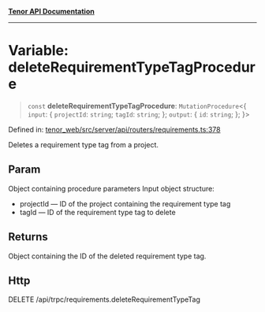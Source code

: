 [**Tenor API Documentation**](../../README.md)

***

# Variable: deleteRequirementTypeTagProcedure

> `const` **deleteRequirementTypeTagProcedure**: `MutationProcedure`\<\{ `input`: \{ `projectId`: `string`; `tagId`: `string`; \}; `output`: \{ `id`: `string`; \}; \}\>

Defined in: [tenor\_web/src/server/api/routers/requirements.ts:378](https://github.com/Apantli/Tenor/blob/551fcec623199ab0ac9668d926e7d67c9012d18e/tenor_web/src/server/api/routers/requirements.ts#L378)

Deletes a requirement type tag from a project.

## Param

Object containing procedure parameters
Input object structure:
- projectId — ID of the project containing the requirement type tag
- tagId — ID of the requirement type tag to delete

## Returns

Object containing the ID of the deleted requirement type tag.

## Http

DELETE /api/trpc/requirements.deleteRequirementTypeTag
